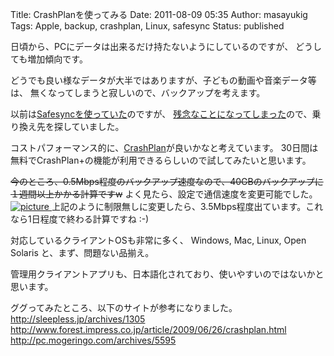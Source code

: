 Title: CrashPlanを使ってみる
Date: 2011-08-09 05:35
Author: masayukig
Tags: Apple, backup, crashplan, Linux, safesync
Status: published


日頃から、PCにデータは出来るだけ持たないようにしているのですが、
どうしても増加傾向です。

どうでも良い様なデータが大半ではありますが、子どもの動画や音楽データ等は、
無くなってしまうと寂しいので、バックアップを考えます。

以前は[Safesyncを使っていた](http://tw.0r2.info/?s=safesync)のですが、
[残念なことになってしまった](http://www.trendmicro.co.jp/support/news.asp?id=1538&cm_sp=Sup-_-SS-_-lineup_top)ので、乗り換え先を探していました。

コストパフォーマンス的に、[CrashPlan](http://www.crashplan.com/)が良いかなと考えています。
30日間は無料でCrashPlan+の機能が利用できるらしいので試してみたいと思います。

~~今のところ、0.5Mbps程度のバックアップ速度なので、40GBのバックアップに１週間以上かかる計算ですw~~
よく見たら、設定で通信速度を変更可能でした。
[![picture](https://lh5.googleusercontent.com/-1UcmzXXeulA/TkBLJxBRKNI/AAAAAAAAhWU/k-4PLl2o6Jc/s400/%2525E3%252582%2525B9%2525E3%252582%2525AF%2525E3%252583%2525AA%2525E3%252583%2525BC%2525E3%252583%2525B3%2525E3%252582%2525B7%2525E3%252583%2525A7%2525E3%252583%252583%2525E3%252583%252588%2525202011-08-09%2525205.43.08.jpg)
](https://picasaweb.google.com/lh/photo/WaQQ9d7MYGD0x2AW8OBPWQ?feat=embedwebsite)
上記のように制限無しに変更したら、3.5Mbps程度出ています。これなら1日程度で終わる計算ですね
:-)

対応しているクライアントOSも非常に多く、
Windows, Mac, Linux, Open Solaris
と、まず、問題ない品揃え。

管理用クライアントアプリも、日本語化されており、使いやすいのではないかと思います。

ググってみたところ、以下のサイトが参考になりました。
<http://sleepless.jp/archives/1305>
<http://www.forest.impress.co.jp/article/2009/06/26/crashplan.html>
<http://pc.mogeringo.com/archives/5595>
